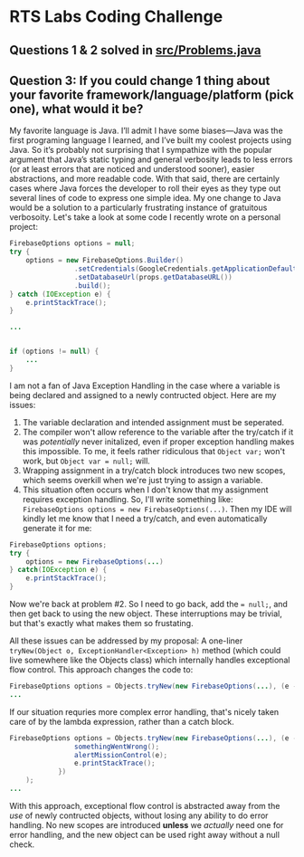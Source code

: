 # RTS Labs Coding Challenge

## Questions 1 & 2 solved in [src/Problems.java](https://github.com/pwamsley2015/rts-labs-challenge/blob/master/src/Problems.java)

## Question 3: If you could change 1 thing about your favorite framework/language/platform (pick one), what would it be?

My favorite language is Java. I’ll admit I have some biases—Java was the first programing language I learned, and I’ve built my coolest projects using Java. So it’s probably not surprising that I sympathize with the popular argument that Java’s static typing and general verbosity leads to less errors (or at least errors that are noticed and understood sooner), easier abstractions, and more readable code. With that said, there are certainly cases where Java forces the developer to roll their eyes as they type out several lines of code to express one simple idea. My one change to Java would be a solution to a particularly frustrating instance of gratuitous verbosoity. Let's take a look at some code I recently wrote on a personal project: 

```java
FirebaseOptions options = null;
try {
	options = new FirebaseOptions.Builder()
				.setCredentials(GoogleCredentials.getApplicationDefault())
				.setDatabaseUrl(props.getDatabaseURL())
				.build();
} catch (IOException e) {
	e.printStackTrace();
}

...


if (options != null) {
	...
}
```

I am not a fan of Java Exception Handling in the case where a variable is being declared and assigned to a newly contructed object. Here are my issues: 

1. The variable declaration and intended assignment must be seperated. 
1. The compiler won't allow reference to the variable after the try/catch if it was *potentially* never initalized, even if proper exception handling makes this impossible. To me, it feels rather ridiculous that `Object var;` won't work, but `Object var = null;` will.
1. Wrapping assignment in a try/catch block introduces two new scopes, which seems overkill when we're just trying to assign a variable. 
1. This situation often occurs when I don't know that my assignment requires exception handling. So, I'll write something like: ```FirebaseOptions options = new FirebaseOptions(...)```. Then my IDE will kindly let me know that I need a try/catch, and even automatically generate it for me: 

```java
FirebaseOptions options;
try {
	options = new FirebaseOptions(...)
} catch(IOException e) {
	e.printStackTrace();
}
```

 Now we're back at problem #2. So I need to go back, add the `= null;`, and then get back to using the new object. These interruptions may be trivial, but that's exactly what makes them so frustating. 

All these issues can be addressed by my proposal: A one-liner ```tryNew(Object o, ExceptionHandler<Exception> h)``` method (which could live somewhere like the Objects class) which internally handles exceptional flow control. This approach changes the code to:

```java
FirebaseOptions options = Objects.tryNew(new FirebaseOptions(...), (e -> e.printStackTrace()));
...
```
If our situation requries more complex error handling, that's nicely taken care of by the lambda expression, rather than a catch block.

```java
FirebaseOptions options = Objects.tryNew(new FirebaseOptions(...), (e -> { 
				somethingWentWrong();
				alertMissionControl(e);
				e.printStackTrace();
			})
	);
...
```
 
With this approach, exceptional flow control is abstracted away from the *use* of newly contructed objects, without losing any ability to do error handling. No new scopes are introduced **unless** we *actually* need one for error handling, and the new object can be used right away without a null check. 